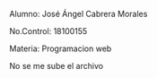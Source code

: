 Alumno: José Ángel Cabrera Morales

No.Control: 18100155

Materia: Programacion web

No se me sube el archivo
